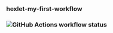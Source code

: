 ### hexlet-my-first-workflow
### ![GitHub Actions workflow status](https://github.com/mxclg/hexlet-my-first-workflow/actions/workflows/hello-world.yml/badge.svg)